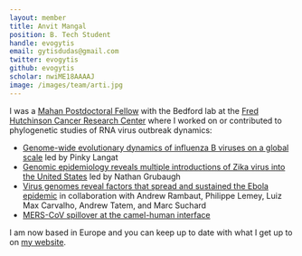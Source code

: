 ```yaml
---
layout: member
title: Anvit Mangal
position: B. Tech Student
handle: evogytis
email: gytisdudas@gmail.com
twitter: evogytis
github: evogytis
scholar: nwiME18AAAAJ
image: /images/team/arti.jpg
---
```


I was a [Mahan Postdoctoral Fellow](https://www.fredhutch.org/en/labs/phs/projects/herbold-computational-biology-program/mahan-postdoctoral-fellowship/past-mahan-fellows.html) with the Bedford lab at the [Fred Hutchinson Cancer Research Center](http://www.fhcrc.org/) where I worked on or contributed to phylogenetic studies of RNA virus outbreak dynamics:

- [Genome-wide evolutionary dynamics of influenza B viruses on a global scale](http://bedford.io/papers/langat-flu-b-dynamics/) led by Pinky Langat
- [Genomic epidemiology reveals multiple introductions of Zika virus into the United States](http://bedford.io/papers/grubaugh-zika-in-florida/) led by Nathan Grubaugh
- [Virus genomes reveal factors that spread and sustained the Ebola epidemic](http://bedford.io/papers/dudas-ebola-epidemic-spread/) in collaboration with Andrew Rambaut, Philippe Lemey, Luiz Max Carvalho, Andrew Tatem, and Marc Suchard
- [MERS-CoV spillover at the camel-human interface](http://bedford.io/papers/dudas-mers-structure/)


I am now based in Europe and you can keep up to date with what I get up to on [my website](https://evogytis.github.io/).
